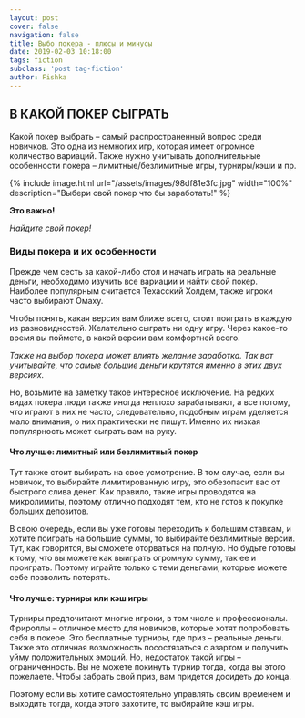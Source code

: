```yaml
---
layout: post
cover: false
navigation: false
title: Выбо покера - плюсы и минусы
date: 2019-02-03 10:18:00
tags: fiction
subclass: 'post tag-fiction'
author: Fishka
---
```


## В КАКОЙ ПОКЕР СЫГРАТЬ

Какой покер выбрать – самый распространенный вопрос среди новичков. Это одна из немногих игр, которая имеет огромное количество вариаций. Также нужно учитывать дополнительные особенности покера – лимитные/безлимитные игры, турниры/кэши и пр.


{% include image.html url="/assets/images/98df81e3fc.jpg" width="100%" description="Выбери свой покер что бы заработать!" %}

<strong>Это важно!</strong>

<i>Найдите свой покер!</i>

### Виды покера и их особенности

Прежде чем сесть за какой-либо стол и начать играть на реальные деньги, необходимо изучить все вариации и найти свой покер. Наиболее популярным считается Техасский Холдем, также игроки часто выбирают Омаху. 

Чтобы понять, какая версия вам ближе всего, стоит поиграть в каждую из разновидностей. Желательно сыграть ни одну игру. Через какое-то время вы поймете, в какой версии вам комфортней всего. 

<i>Также на выбор покера может влиять желание заработка. Так вот учитывайте, что самые большие деньги крутятся именно в этих двух версиях. </i>

Но, возьмите на заметку такое интересное исключение. На редких видах покера люди также иногда неплохо зарабатывают, а все потому, что играют в них не часто, следовательно, подобным играм уделяется мало внимания, о них практически не пишут. Именно их низкая популярность может сыграть вам на руку. 

#### Что лучше: лимитный или безлимитный покер 

Тут также стоит выбирать на свое усмотрение. В том случае, если вы новичок, то выбирайте лимитированную игру, это обезопасит вас от быстрого слива денег. Как правило, такие игры проводятся на микролимиты, поэтому отлично подходят тем, кто не готов к покупке больших депозитов.

В свою очередь, если вы уже готовы переходить к большим ставкам, и хотите поиграть на большие суммы, то выбирайте безлимитные версии. Тут, как говорится, вы сможете оторваться на полную. Но будьте готовы к тому, что вы можете как выиграть огромную сумму, так ее и проиграть. Поэтому играйте только с теми деньгами, которые можете себе позволить потерять.

#### Что лучше: турниры или кэш игры

Турниры предпочитают многие игроки, в том числе и профессионалы. Фрироллы – отличное место для новичков, которые хотят попробовать себя в покере. Это бесплатные турниры, где приз – реальные деньги. Также это отличная возможность посостязаться с азартом и получить уйму положительных эмоций. Но, недостаток такой игры – ограниченность. Вы не можете покинуть турнир тогда, когда вы этого пожелаете. Чтобы забрать свой приз, вам придется досидеть до конца. 

Поэтому если вы хотите самостоятельно управлять своим временем и выходить тогда, когда этого захотите, то выбирайте кэш игры. 
